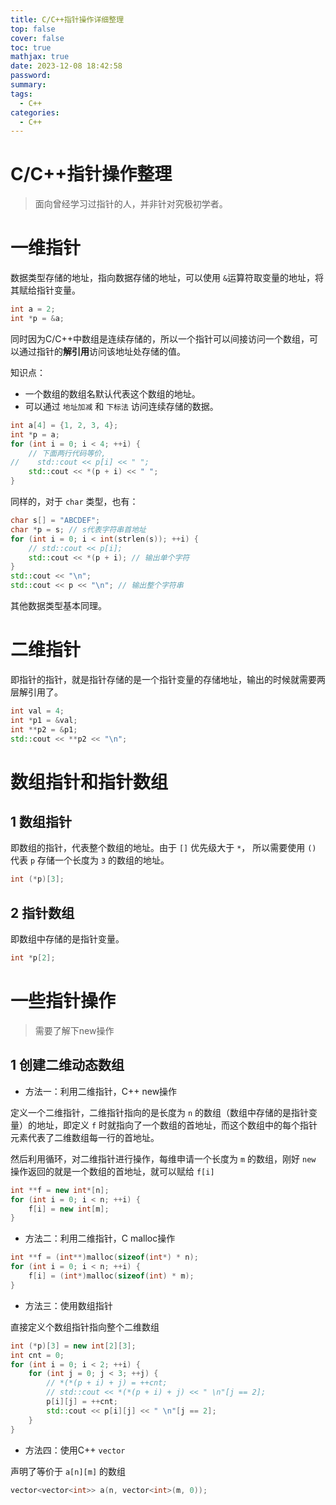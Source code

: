 ```yaml
---
title: C/C++指针操作详细整理
top: false
cover: false
toc: true
mathjax: true
date: 2023-12-08 18:42:58
password:
summary:
tags:
  - C++
categories:
  - C++
---
```


# C/C++指针操作整理

> 面向曾经学习过指针的人，并非针对究极初学者。

# 一维指针

数据类型存储的地址，指向数据存储的地址，可以使用 `&`运算符取变量的地址，将其赋给指针变量。

```cpp
int a = 2;
int *p = &a;
```

同时因为C/C++中数组是连续存储的，所以一个指针可以间接访问一个数组，可以通过指针的**解引用**访问该地址处存储的值。

知识点：

- 一个数组的数组名默认代表这个数组的地址。
- 可以通过 `地址加减` 和 `下标法` 访问连续存储的数据。

```cpp
int a[4] = {1, 2, 3, 4};
int *p = a;
for (int i = 0; i < 4; ++i) {
    // 下面两行代码等价,
//    std::cout << p[i] << " ";
    std::cout << *(p + i) << " ";
}
```

同样的，对于 `char` 类型，也有：

```cpp
char s[] = "ABCDEF";
char *p = s; // s代表字符串首地址
for (int i = 0; i < int(strlen(s)); ++i) {
    // std::cout << p[i];
    std::cout << *(p + i); // 输出单个字符
}
std::cout << "\n";
std::cout << p << "\n"; // 输出整个字符串
```

其他数据类型基本同理。

# 二维指针

即指针的指针，就是指针存储的是一个指针变量的存储地址，输出的时候就需要两层解引用了。

```cpp
int val = 4;
int *p1 = &val;
int **p2 = &p1;
std::cout << **p2 << "\n";
```



# 数组指针和指针数组

## 1 数组指针

即数组的指针，代表整个数组的地址。由于 `[]` 优先级大于 `*`， 所以需要使用 `()` 代表 `p` 存储一个长度为 `3` 的数组的地址。

``` cpp
int (*p)[3];
```

## 2 指针数组

即数组中存储的是指针变量。

```cpp
int *p[2];
```

# 一些指针操作

> 需要了解下new操作

## 1 创建二维动态数组

- 方法一：利用二维指针，C++ new操作

定义一个二维指针，二维指针指向的是长度为 `n` 的数组（数组中存储的是指针变量）的地址，即定义 `f` 时就指向了一个数组的首地址，而这个数组中的每个指针元素代表了二维数组每一行的首地址。

然后利用循环，对二维指针进行操作，每维申请一个长度为 `m` 的数组，刚好 `new` 操作返回的就是一个数组的首地址，就可以赋给 `f[i]`

```cpp
int **f = new int*[n];
for (int i = 0; i < n; ++i) {
    f[i] = new int[m];
}
```

- 方法二：利用二维指针，C malloc操作

```c
int **f = (int**)malloc(sizeof(int*) * n);
for (int i = 0; i < n; ++i) {
    f[i] = (int*)malloc(sizeof(int) * m);
}
```

- 方法三：使用数组指针

直接定义个数组指针指向整个二维数组

```cpp
int (*p)[3] = new int[2][3];
int cnt = 0;
for (int i = 0; i < 2; ++i) {
	for (int j = 0; j < 3; ++j) {
		// *(*(p + i) + j) = ++cnt;
		// std::cout << *(*(p + i) + j) << " \n"[j == 2];
		p[i][j] = ++cnt;
		std::cout << p[i][j] << " \n"[j == 2];
	}
}
```

- 方法四：使用C++ `vector` 

声明了等价于 `a[n][m]` 的数组

```cpp
vector<vector<int>> a(n, vector<int>(m, 0));
```

